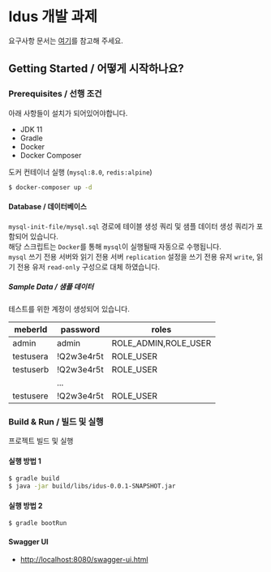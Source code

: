 # Idus 개발 과제

요구사항 문서는 [여기](REQUIREMENT.md)를 참고해 주세요.

## Getting Started / 어떻게 시작하나요?

### Prerequisites / 선행 조건

아래 사항들이 설치가 되어있어야합니다.

* JDK 11
* Gradle
* Docker
* Docker Composer

도커 컨테이너 실행 (`mysql:8.0`, `redis:alpine`)

```bash
$ docker-composer up -d
```

#### Database / 데이터베이스

`mysql-init-file/mysql.sql` 경로에 테이블 생성 쿼리 및 샘플 데이터 생성 쿼리가 포함되어 있습니다.  
해당 스크립트는 `Docker`를 통해 `mysql`이 실행될때 자동으로 수행됩니다.  
`mysql` 쓰기 전용 서버와 읽기 전용 서버 `replication` 설정을 쓰기 전용 유저 `write`, 읽기 전용 유저 `read-only` 구성으로 대체 하였습니다.

##### Sample Data / 샘플 데이터

테스트를 위한 계정이 생성되어 있습니다.

|meberId|password|roles|
|---|---|---|
|admin|admin|ROLE_ADMIN,ROLE_USER|
|testusera|!Q2w3e4r5t|ROLE_USER|
|testuserb|!Q2w3e4r5t|ROLE_USER|
| | ... | |
|testusere|!Q2w3e4r5t|ROLE_USER|

### Build & Run / 빌드 및 실행

프로젝트 빌드 및 실행

#### 실행 방법 1

```bash
$ gradle build
$ java -jar build/libs/idus-0.0.1-SNAPSHOT.jar
```

#### 실행 방법 2

```bash
$ gradle bootRun
```
#### Swagger UI

* [http://localhost:8080/swagger-ui.html](http://localhost:8080/swagger-ui.html)